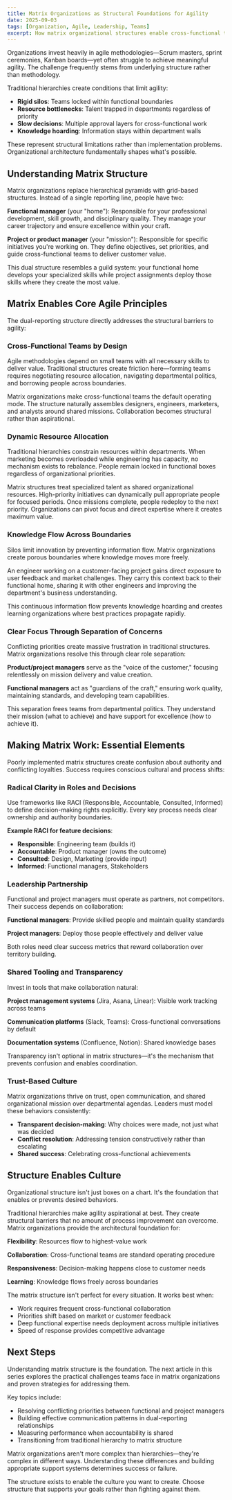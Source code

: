 ```yaml
---
title: Matrix Organizations as Structural Foundations for Agility
date: 2025-09-03
tags: [Organization, Agile, Leadership, Teams]
excerpt: How matrix organizational structures enable cross-functional teams, dynamic resource allocation, and responsive decision-making in ways traditional hierarchies cannot.
---
```


Organizations invest heavily in agile methodologies—Scrum masters, sprint ceremonies, Kanban boards—yet often struggle to achieve meaningful agility. The challenge frequently stems from underlying structure rather than methodology.

Traditional hierarchies create conditions that limit agility:

- **Rigid silos**: Teams locked within functional boundaries
- **Resource bottlenecks**: Talent trapped in departments regardless of priority
- **Slow decisions**: Multiple approval layers for cross-functional work
- **Knowledge hoarding**: Information stays within department walls

These represent structural limitations rather than implementation problems. Organizational architecture fundamentally shapes what's possible.

## Understanding Matrix Structure

Matrix organizations replace hierarchical pyramids with grid-based structures. Instead of a single reporting line, people have two:

**Functional manager** (your "home"): Responsible for your professional development, skill growth, and disciplinary quality. They manage your career trajectory and ensure excellence within your craft.

**Project or product manager** (your "mission"): Responsible for specific initiatives you're working on. They define objectives, set priorities, and guide cross-functional teams to deliver customer value.

This dual structure resembles a guild system: your functional home develops your specialized skills while project assignments deploy those skills where they create the most value.

## Matrix Enables Core Agile Principles

The dual-reporting structure directly addresses the structural barriers to agility:

### Cross-Functional Teams by Design

Agile methodologies depend on small teams with all necessary skills to deliver value. Traditional structures create friction here—forming teams requires negotiating resource allocation, navigating departmental politics, and borrowing people across boundaries.

Matrix organizations make cross-functional teams the default operating mode. The structure naturally assembles designers, engineers, marketers, and analysts around shared missions. Collaboration becomes structural rather than aspirational.

### Dynamic Resource Allocation

Traditional hierarchies constrain resources within departments. When marketing becomes overloaded while engineering has capacity, no mechanism exists to rebalance. People remain locked in functional boxes regardless of organizational priorities.

Matrix structures treat specialized talent as shared organizational resources. High-priority initiatives can dynamically pull appropriate people for focused periods. Once missions complete, people redeploy to the next priority. Organizations can pivot focus and direct expertise where it creates maximum value.

### Knowledge Flow Across Boundaries

Silos limit innovation by preventing information flow. Matrix organizations create porous boundaries where knowledge moves more freely.

An engineer working on a customer-facing project gains direct exposure to user feedback and market challenges. They carry this context back to their functional home, sharing it with other engineers and improving the department's business understanding.

This continuous information flow prevents knowledge hoarding and creates learning organizations where best practices propagate rapidly.

### Clear Focus Through Separation of Concerns

Conflicting priorities create massive frustration in traditional structures. Matrix organizations resolve this through clear role separation:

**Product/project managers** serve as the "voice of the customer," focusing relentlessly on mission delivery and value creation.

**Functional managers** act as "guardians of the craft," ensuring work quality, maintaining standards, and developing team capabilities.

This separation frees teams from departmental politics. They understand their mission (what to achieve) and have support for excellence (how to achieve it).

## Making Matrix Work: Essential Elements

Poorly implemented matrix structures create confusion about authority and conflicting loyalties. Success requires conscious cultural and process shifts:

### Radical Clarity in Roles and Decisions

Use frameworks like RACI (Responsible, Accountable, Consulted, Informed) to define decision-making rights explicitly. Every key process needs clear ownership and authority boundaries.

**Example RACI for feature decisions**:
- **Responsible**: Engineering team (builds it)
- **Accountable**: Product manager (owns the outcome)
- **Consulted**: Design, Marketing (provide input)
- **Informed**: Functional managers, Stakeholders

### Leadership Partnership

Functional and project managers must operate as partners, not competitors. Their success depends on collaboration:

**Functional managers**: Provide skilled people and maintain quality standards

**Project managers**: Deploy those people effectively and deliver value

Both roles need clear success metrics that reward collaboration over territory building.

### Shared Tooling and Transparency

Invest in tools that make collaboration natural:

**Project management systems** (Jira, Asana, Linear): Visible work tracking across teams

**Communication platforms** (Slack, Teams): Cross-functional conversations by default

**Documentation systems** (Confluence, Notion): Shared knowledge bases

Transparency isn't optional in matrix structures—it's the mechanism that prevents confusion and enables coordination.

### Trust-Based Culture

Matrix organizations thrive on trust, open communication, and shared organizational mission over departmental agendas. Leaders must model these behaviors consistently:

- **Transparent decision-making**: Why choices were made, not just what was decided
- **Conflict resolution**: Addressing tension constructively rather than escalating
- **Shared success**: Celebrating cross-functional achievements

## Structure Enables Culture

Organizational structure isn't just boxes on a chart. It's the foundation that enables or prevents desired behaviors.

Traditional hierarchies make agility aspirational at best. They create structural barriers that no amount of process improvement can overcome. Matrix organizations provide the architectural foundation for:

**Flexibility**: Resources flow to highest-value work

**Collaboration**: Cross-functional teams are standard operating procedure

**Responsiveness**: Decision-making happens close to customer needs

**Learning**: Knowledge flows freely across boundaries

The matrix structure isn't perfect for every situation. It works best when:

- Work requires frequent cross-functional collaboration
- Priorities shift based on market or customer feedback
- Deep functional expertise needs deployment across multiple initiatives
- Speed of response provides competitive advantage

## Next Steps

Understanding matrix structure is the foundation. The next article in this series explores the practical challenges teams face in matrix organizations and proven strategies for addressing them.

Key topics include:

- Resolving conflicting priorities between functional and project managers
- Building effective communication patterns in dual-reporting relationships
- Measuring performance when accountability is shared
- Transitioning from traditional hierarchy to matrix structure

Matrix organizations aren't more complex than hierarchies—they're complex in different ways. Understanding these differences and building appropriate support systems determines success or failure.

The structure exists to enable the culture you want to create. Choose structure that supports your goals rather than fighting against them.
